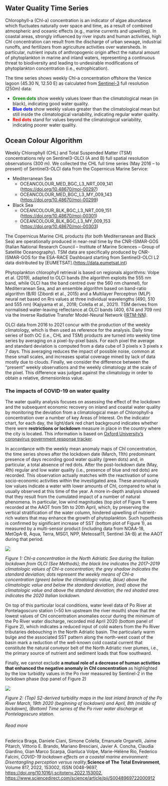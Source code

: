 ## Water Quality Time Series

Chlorophyll-a (Chl-a) concentration is an indicator of algae abundance which fluctuates naturally over space and time, as a result of combined atmospheric and oceanic effects (e.g., marine currents and upwelling). In coastal areas, strongly influenced by river inputs and human activities, high Chl concentration can result from the discharge of urban sewage, industrial runoffs, and fertilizers from agriculture activities over watersheds. In particular, nutrient inputs of anthropogenic origin affect the natural amount of phytoplankton in marine and inland waters, representing a continuous threat to biodiversity and leading to undesirable modifications of phytoplankton concentration (i.e., eutrophication).

The time series shows weekly Chl-a concentration offshore the Venice lagoon (45.30 N, 12.50 E) as calculated from [Sentinel-3](https://sentinel.esa.int/web/sentinel/user-guides/sentinel-3-olci) full resolution (250m) data:

* **<span style="color:green">Green dots</span>** show weekly values lower than the climatological mean (in black), indicating good water quality.
* **<span style="color:blue">Blue dots</span>** show weekly values greater than the climatological mean but still inside the climatological variability, indicating regular water quality.
* **<span style="color:red">Red dots</span>** stand for values beyond the climatological variability, indicating poorer water quality.

## Ocean Colour Algorithm

Weekly Chlorophyll (CHL) and Total Suspended Matter (TSM) concentrations rely on Sentinel3-OLCI (A and B) full spatial resolution observations (300 m). We collected the CHL full time series (May 2016 – to present) of Sentinel3-OLCI data from the Copernicus Marine Service:
- Mediterranean Sea
  - OCEANCOLOUR_MED_BGC_L3_NRT_009_141 (https://doi.org/10.48670/moi-00297)
  - OCEANCOLOUR_MED_BGC_L3_MY_009_143 (https://doi.org/10.48670/moi-00299)
- Black Sea
  - OCEANCOLOUR_BLK_BGC_L3_NRT_009_151 (https://doi.org/10.48670/moi-00301)
  - OCEANCOLOUR_BLK_BGC_L3_MY_009_153 (https://doi.org/10.48670/moi-00303)

The Copernicus Marine CHL products (for both Mediterranean and Black Sea) are operationally produced in near-real time by the CNR-ISMAR-GOS (Italian National Research Council – Institute of Marine Sciences – Group of Satellite Oceanography).
TSM data are specifically produced by CNR-ISMAR-GOS for the ESA-RACE Dashboard starting from Sentinel3-OLCI L2 data distributed by [EUMETSAT].(https://data.eumetsat.int)

Phytoplankton chlorophyll retrieval is based on regionals algorithms: Volpe et al. (2019), adapted to OLCI bands (the algorithm exploits the 555 nm band, while OLCI has the band centred over the 560 nm channel), for Mediterranean Sea, and an ensemble algorithm based on band-ratio algorithm (B/R) (Zibordi et al., 2015) and a Multilayer Perceptron (MLP) neural net based on Rrs values at three individual wavelengths (490, 510 and 555 nm) (Kajiyama et al., 2018; Colella et al., 2021). TSM derives from normalised water-leaving reflectance at OLCI bands (400, 674 and 709 nm) via the Inverse Radiative Transfer Model-Neural Network ([IRTM-NN](https://sentinels.copernicus.eu/web/sentinel/technical-guides/sentinel-3-olci/level-2/imt-neural-net)). 

OLCI data from 2016 to 2021 concur with the production of the weekly climatology, which is then used as reference for the analysis. 
Daily time series of both OC (i.e., CHL and TSM) products are turned into weekly time series by averaging on a pixel-by-pixel basis. For each pixel the average and standard deviation is computed from a data cube of 3 pixels x 3 pixels x 7 days. This averaging reduces the impact of possible noise, common at these small scales, and increases spatial coverage mined by lack of data mostly due to clouds. Finally, we consider the difference between the “present” weekly observations and the weekly climatology at the scale of the pixel. This difference was judged against the climatology in order to obtain a relative, dimensionless value.



### The impacts of COVID-19 on water quality
The water quality analysis focuses on assessing the effect of the lockdown and the subsequent economic recovery on inland and coastal water quality by monitoring the deviation from a climatological mean of Chlorophyll-a concentration over a number of key Areas of Interest. 
On the indicator chart, for each day, the light/dark red chart background indicates whether there were **restrictions or lockdown** measure in place in the country where the city is located. This information is based on [Oxford University’s coronavirus government response tracker](https://covidtracker.bsg.ox.ac.uk/). 

In accordance with the weekly mean anomaly maps of Chl concentration, the time series shows after the lockdown date (March, 11th) predominant presence of days recording good water quality (green dots) and, in particular, a total absence of red dots. After the post-lockdown date (May, 4th) regular and low water quality (i.e., presence of blue and red dots) are recorded. This observation actually matches with the reactivation of some socio-economic activities within the investigated area. These anomalously low values indicate a water with lower amounts of Chl, compared to what is usually observed at this time of the year. A more in-depth analysis showed that they result from the cumulated impact of a number of natural phenomena. In particular, low wind magnitudes (top plot of Figure 1) were recorded at the AAOT from 5th to 20th April, which, by preserving the vertical stratification of the water column, hindered upwelling of nutrient-rich waters that may enhance the growth of phytoplankton. Such hypothesis is confirmed by significant increase of SST (bottom plot of Figure 1), as measured by a multi-sensor product (including data from NOAA-18, MetOpA-B, Aqua, Terra, MSG1, NPP, Meteosat11, Sentinel 3A-B) at the AAOT  during that period.

![](https://raw.githubusercontent.com/eurodatacube/eodash-assets/main/collections/N3b_water_quality/N3-Fig1.png)

*Figure 1: Chl-a concentration in the North Adriatic Sea during the Italian lockdown from OLCI (See Methods); the black line indicates the 2017–2019 climatologic values of Chl-a concentration; the grey shadow indicates the standard deviation; dots represent the weekly means of Chl-a concentration (green) below the climatologic value, (blue) above the climatologic value and below the standard deviation, (red) above the climatologic value and above the standard deviation; the red shaded area indicates the 2020 Italian lockdown.*

On top of this particular local conditions, water level data of Po River at Pontelagoscuro station (\~50 km upstream the river mouth) show that the lowest values of Chl concentration anomalies occur during the minimum of the Po River water discharge, recorded mid April 2020 (bottom panel of Figure 2), which indicates a reduced input of cold waters from the Po River tributaries debouching in the North Adriatic basin. The particularly warm bulge and the associated SST pattern along the north-west coast of the basin mark a reduction of the well-known cold coastal current that constitute the natural conveyor belt of the North Adriatic river plumes, i.e., the primary source of nutrient and sediment loads that flow southward.

Finally, we cannot exclude **a mutual role of a decrease of human activities that enhanced the negative anomaly in Chl concentration** as highlighted by the low turbidity values in the Po river measured by Sentinel-2 in the lockdown phase (top panel of Figure 2)

![](https://raw.githubusercontent.com/eurodatacube/eodash-assets/main/collections/N3b_water_quality/N3-Fig2.png)

*Figure 2: (Top) S2-derived turbidity maps in the last inland branch of the Po River March, 19th 2020 (beginning of lockdown) and April, 8th (middle of lockdown), (Bottom) Time series of the Po river water discharge at Pontelagoscuro station.*

###### Read more

Federica Braga, Daniele Ciani, Simone Colella, Emanuele Organelli, Jaime Pitarch, Vittorio E. Brando, Mariano Bresciani, Javier A. Concha, Claudia Giardino, Gian Marco Scarpa, Gianluca Volpe, Marie-Hélène Rio, Federico Falcini,
*COVID-19 lockdown effects on a coastal marine environment: Disentangling perception versus reality*,**Science of The Total Environment**,
Volume 817, 2022, 153002, ISSN 0048-9697, https://doi.org/10.1016/j.scitotenv.2022.153002, https://www.sciencedirect.com/science/article/pii/S0048969722000912



